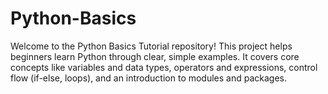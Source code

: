 # Python-Basics
Welcome to the Python Basics Tutorial repository! This project helps beginners learn Python through clear, simple examples. It covers core concepts like variables and data types, operators and expressions, control flow (if-else, loops), and an introduction to modules and packages.
